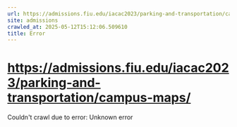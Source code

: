 ```yaml
---
url: https://admissions.fiu.edu/iacac2023/parking-and-transportation/campus-maps/
site: admissions
crawled_at: 2025-05-12T15:12:06.509610
title: Error
---
```


# https://admissions.fiu.edu/iacac2023/parking-and-transportation/campus-maps/

Couldn't crawl due to error: Unknown error
